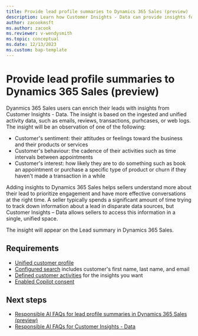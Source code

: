 ```yaml
---
title: Provide lead profile summaries to Dynamics 365 Sales (preview)
description: Learn how Customer Insights - Data can provide insights for leads in Dynamics 365 Sales.
author: zacookmsft
ms.author: zacook
ms.reviewer: v-wendysmith
ms.topic: conceptual
ms.date: 12/13/2023
ms.custom: bap-template
---
```


# Provide lead profile summaries to Dynamics 365 Sales (preview)

Dyanmics 365 Sales users can enrich their leads with insights from Customer Insights - Data. The insight is based on the ingested and unified activity data, such as emails, reviews, transactions, purhcases, or web logs. The insight will be an observation of one of the following:

- Customer's sentiment: their attitudes or feelings toward the business and their products or services
- Customer's behaviour: the cadence of their activities such as time intervals between appointments
- Customer's interest: how likely they are to do something such as book an appointment or purchase a specific type of product or churn if they haven't made a transaction in a while

Adding insights to Dynamics 365 Sales helps sellers understand more about their lead to prioritize engagement and have more effective conversations at the right time. A seller typically spends a significant amount of time trying to track down information about a lead in disparate data sources, but Customer Insights – Data allows sellers to access this information in a single, unified space.

The insight will appear on the Lead summary in Dynamics 365 Sales.

## Requirements

- [Unified customer profile](data-unification.md)
- [Configured search](search-filter-index.md) includes customer's first name, last name, and email
- [Defined customer activities](activities.md) for the insights you want
- [Enabled Copilot consent](copilot-global-consent.md)

## Next steps

- [Responsible AI FAQs for lead profile summaries in Dynamics 365 Sales (preview)](faqs-profile-summary.md)
- [Responsible AI FAQs for Customer Insights - Data](responsible-ai-overview.md)
